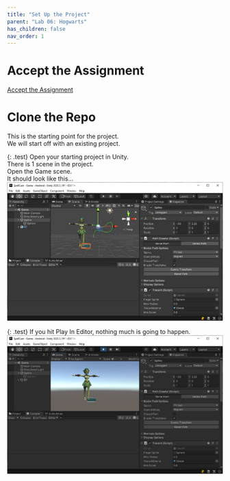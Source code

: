 ```yaml
---
title: "Set Up the Project"
parent: "Lab 06: Hogwarts"
has_children: false
nav_order: 1
---
```


# Accept the Assignment
[Accept the Assignment](https://classroom.github.com/a/ouEHV3Wo)

# Clone the Repo
This is the starting point for the project.\
We will start off with an existing project.

{: .test}
Open your starting project in Unity.\
There is 1 scene in the project.\
Open the Game scene.\
It should look like this...
![Starting Project](images/lab06/start.jpg "Starting Project")

{: .test}
If you hit Play In Editor, nothing much is going to happen.
![Starting Project](images/lab06/start2.jpg "Starting Project")


